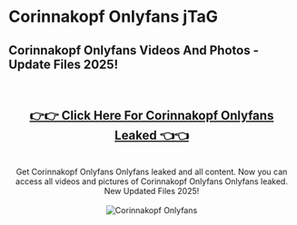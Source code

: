 # Corinnakopf Onlyfans jTaG

<h2>Corinnakopf Onlyfans Videos And Photos - Update Files 2025!</h2>
<br>
<div align="center">
<h2><a href="https://213.232.235.80/live/video.php?q=corinnakopf-onlyfans" rel="nofollow">👉👉 Click Here For Corinnakopf Onlyfans Leaked 👈👈</a></h2>

<br>
Get Corinnakopf Onlyfans Onlyfans leaked and all content. Now you can access all videos and pictures of Corinnakopf Onlyfans Onlyfans leaked. New Updated Files 2025!
<br>
<br>
<a href="https://213.232.235.80/live/video.php?q=corinnakopf-onlyfans" rel="nofollow" data-target="animated-image.originalLink"><img src="https://i.imgur.com/dJHk4Zq.gif" alt="Corinnakopf Onlyfans" style="max-width: 100%; display: inline-block;" data-target="animated-image.originalImage"></a>
</div>
<br>